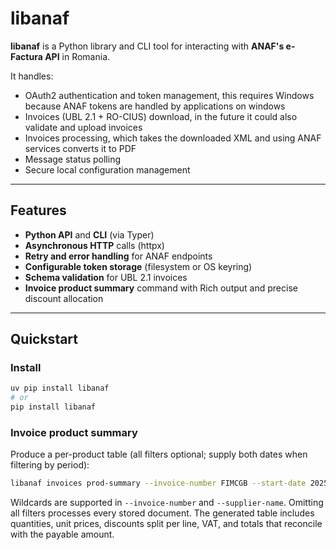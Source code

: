 # libanaf

**libanaf** is a Python library and CLI tool for interacting with **ANAF's e-Factura API** in Romania.

It handles:

- OAuth2 authentication and token management, this requires Windows because ANAF tokens are handled by applications on windows
- Invoices (UBL 2.1 + RO-CIUS) download, in the future it could also validate and upload invoices
- Invoices processing, which takes the downloaded XML and using ANAF services converts it to PDF
- Message status polling
- Secure local configuration management

---

## Features

- **Python API** and **CLI** (via Typer)
- **Asynchronous HTTP** calls (httpx)
- **Retry and error handling** for ANAF endpoints
- **Configurable token storage** (filesystem or OS keyring)
- **Schema validation** for UBL 2.1 invoices
- **Invoice product summary** command with Rich output and precise discount allocation

---

## Quickstart

### Install

```bash
uv pip install libanaf
# or
pip install libanaf
```

### Invoice product summary

Produce a per-product table (all filters optional; supply both dates when filtering by period):

```bash
libanaf invoices prod-summary --invoice-number FIMCGB --start-date 2025-02-01 --end-date 2025-02-06
```

Wildcards are supported in `--invoice-number` and `--supplier-name`. Omitting all filters processes every stored document. The generated table includes quantities, unit prices, discounts split per line, VAT, and totals that reconcile with the payable amount.
